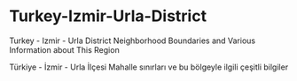 # Turkey-Izmir-Urla-District

Turkey - Izmir - Urla District Neighborhood Boundaries and Various Information about This Region




Türkiye - İzmir - Urla İlçesi Mahalle sınırları ve bu bölgeyle ilgili çeşitli bilgiler
